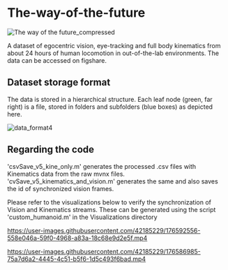 # The-way-of-the-future


![The way of the future_compressed](https://user-images.githubusercontent.com/42185229/176984475-d5ac496e-7f14-48c0-b599-38e6ed130ac8.png)




A dataset of egocentric vision, eye-tracking and full body kinematics from about 24 hours of human locomotion in out-of-the-lab environments. The data can be accessed on figshare.

## Dataset storage format
The data is stored in a hierarchical structure. Each leaf node (green, far right) is a file, stored in folders and
subfolders (blue boxes) as depicted here.

![data_format4](https://user-images.githubusercontent.com/42185229/176984711-26fe5781-f81b-446c-9b45-07764b4d80a6.png)



## Regarding the code
'csvSave_v5_kine_only.m' generates the processed .csv files with Kinematics data from the raw mvnx files.
'cvSave_v5_kinematics_and_vision.m' generates the same and also saves the id of synchronized vision frames.


Please refer to the visualizations below to verify the synchronization of Vision and Kinematics streams. These can be generated using the script 'custom_humanoid.m' in the Visualizations directory




https://user-images.githubusercontent.com/42185229/176592556-558e046a-59f0-4968-a83a-18c68e9d2e5f.mp4




https://user-images.githubusercontent.com/42185229/176586985-75a7d6a2-4445-4c51-b5f6-1d5c493f6bad.mp4




